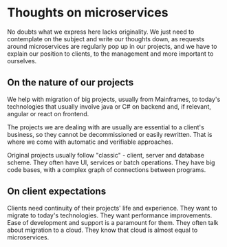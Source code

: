 # Thoughts on microservices

No doubts what we express here lacks originality. We just need to contemplate on the subject and write our thoughts down, as 
requests around microservices are regularly pop up in our projects, and we have to explain our position
to clients, to the management and more important to ourselves.

## On the nature of our projects

We help with migration of big projects, usually from Mainframes, to today's technologies that usually 
involve java or C# on backend and, if relevant, angular or react on frontend.

The projects we are dealing with are usually are essential to a client's business, so they cannot be decommissioned or easily rewritten. 
That is where we come with automatic and verifiable approaches.

Original projects usually follow "classic" - client, server and database scheme. They often have UI, services or batch operations. 
They have big code bases, with a complex graph of connections between programs.

## On client expectations

Clients need continuity of their projects' life and experience. They want to migrate to today's technologies. 
They want performance improvements. Ease of development and support is a paramount for them. 
They often talk about migration to a cloud. 
They know that cloud is almost equal to microservices.
